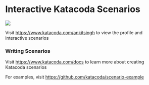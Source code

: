 # Interactive Katacoda Scenarios

[![](http://shields.katacoda.com/katacoda/ankitsingh/count.svg)](https://www.katacoda.com/ankitsingh "Get your profile on Katacoda.com")

Visit https://www.katacoda.com/ankitsingh to view the profile and interactive scenarios

### Writing Scenarios
Visit https://www.katacoda.com/docs to learn more about creating Katacoda scenarios

For examples, visit https://github.com/katacoda/scenario-example
